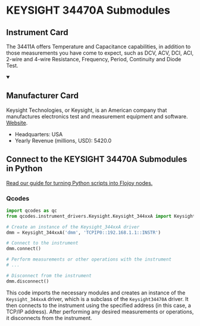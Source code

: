 
# KEYSIGHT 34470A Submodules

## Instrument Card

The 34411A offers Temperature and Capacitance capabilities, in addition to those measurements you have come to expect, such as DCV, ACV, DCI, ACI, 2-wire and 4-wire Resistance, Frequency, Period, Continuity and Diode Test.

<details open>
<summary><h2>Manufacturer Card</h2></summary>
Keysight Technologies, or Keysight, is an American company that manufactures electronics test and measurement equipment and software. <a href=https://www.keysight.com/us/en/home.html>Website</a>.
<br>
<ul>
  <li>Headquarters: USA</li>
  <li>Yearly Revenue (millions, USD): 5420.0</li>
</ul>
</details>

## Connect to the KEYSIGHT 34470A Submodules in Python

[Read our guide for turning Python scripts into Flojoy nodes.](https://docs.flojoy.ai/custom-nodes/creating-custom-node/)


### Qcodes

```python
import qcodes as qc
from qcodes.instrument_drivers.Keysight.Keysight_344xxA import Keysight_344xxA

# Create an instance of the Keysight_344xxA driver
dmm = Keysight_344xxA('dmm', 'TCPIP0::192.168.1.1::INSTR')

# Connect to the instrument
dmm.connect()

# Perform measurements or other operations with the instrument
# ...

# Disconnect from the instrument
dmm.disconnect()
```

This code imports the necessary modules and creates an instance of the `Keysight_344xxA` driver, which is a subclass of the `Keysight34470A` driver. It then connects to the instrument using the specified address (in this case, a TCP/IP address). After performing any desired measurements or operations, it disconnects from the instrument.

